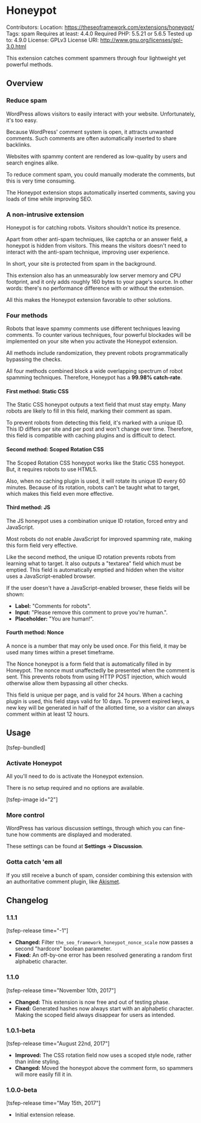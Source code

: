 # Honeypot
Contributors:
Location: https://theseoframework.com/extensions/honeypot/
Tags: spam
Requires at least: 4.4.0
Required PHP: 5.5.21 or 5.6.5
Tested up to: 4.9.0
License: GPLv3
License URI: http://www.gnu.org/licenses/gpl-3.0.html

This extension catches comment spammers through four lightweight yet powerful methods.

## Overview

### Reduce spam

WordPress allows visitors to easily interact with your website. Unfortunately, it's too easy.

Because WordPress' comment system is open, it attracts unwanted comments. Such comments are often automatically inserted to share backlinks.

Websites with spammy content are rendered as low-quality by users and search engines alike.

To reduce comment spam, you could manually moderate the comments, but this is very time consuming.

The Honeypot extension stops automatically inserted comments, saving you loads of time while improving SEO.

### A non-intrusive extension

Honeypot is for catching robots. Visitors shouldn't notice its presence.

Apart from other anti-spam techniques, like captcha or an answer field, a honeypot is hidden from visitors.
This means the visitors doesn't need to interact with the anti-spam technique, improving user experience.

In short, your site is protected from spam in the background.

This extension also has an unmeasurably low server memory and CPU footprint, and it only adds roughly 160 bytes to your page's source.
In other words: there's no performance difference with or without the extension.

All this makes the Honeypot extension favorable to other solutions.

### Four methods

Robots that leave spammy comments use different techniques leaving comments.
To counter various techniques, four powerful blockades will be implemented on your site when you activate the Honeypot extension.

All methods include randomization, they prevent robots programmatically bypassing the checks.

All four methods combined block a wide overlapping spectrum of robot spamming techniques. Therefore, Honeypot has a **99.98% catch-rate**.

#### First method: Static CSS

The Static CSS honeypot outputs a text field that must stay empty. Many robots are likely to fill in this field, marking their comment as spam.

To prevent robots from detecting this field, it's marked with a unique ID. This ID differs per site and per post and won't change over time.
Therefore, this field is compatible with caching plugins and is difficult to detect.

#### Second method: Scoped Rotation CSS

The Scoped Rotation CSS honeypot works like the Static CSS honeypot. But, it requires robots to use HTML5.

Also, when no caching plugin is used, it will rotate its unique ID every 60 minutes.
Because of its rotation, robots can't be taught what to target, which makes this field even more effective.

#### Third method: JS

The JS honeypot uses a combination unique ID rotation, forced entry and JavaScript.

Most robots do not enable JavaScript for improved spamming rate, making this form field very effective.

Like the second method, the unique ID rotation prevents robots from learning what to target.
It also outputs a "textarea" field which must be emptied. This field is automatically emptied and hidden when the visitor uses a JavaScript-enabled browser.

If the user doesn't have a JavaScript-enabled browser, these fields will be shown:

* **Label:** "Comments for robots".
* **Input:** "Please remove this comment to prove you're human.".
* **Placeholder:** "You are human!".

#### Fourth method: Nonce

A nonce is a number that may only be used once. For this field, it may be used many times within a preset timeframe.

The Nonce honeypot is a form field that is automatically filled in by Honeypot. The nonce must unaffectedly be presented when the comment is sent.
This prevents robots from using HTTP POST injection, which would otherwise allow them bypassing all other checks.

This field is unique per page, and is valid for 24 hours. When a caching plugin is used, this field stays valid for 10 days.
To prevent expired keys, a new key will be generated in half of the allotted time, so a visitor can always comment within at least 12 hours.

## Usage

[tsfep-bundled]

### Activate Honeypot

All you'll need to do is activate the Honeypot extension.

There is no setup required and no options are available.

[tsfep-image id="2"]

### More control

WordPress has various discussion settings, through which you can fine-tune how comments are displayed and moderated.

These settings can be found at **Settings -> Discussion**.

### Gotta catch 'em all

If you still receive a bunch of spam, consider combining this extension with an authoritative comment plugin, like [Akismet](https://wordpress.org/plugins/akismet/).

## Changelog

### 1.1.1

[tsfep-release time="-1"]

* **Changed:** Filter `the_seo_framework_honeypot_nonce_scale` now passes a second "hardcore" boolean parameter.
* **Fixed:** An off-by-one error has been resolved generating a random first alphabetic character.

### 1.1.0

[tsfep-release time="November 10th, 2017"]

* **Changed:** This extension is now free and out of testing phase.
* **Fixed:** Generated hashes now always start with an alphabetic character. Making the scoped field always disappear for users as intended.

### 1.0.1-beta

[tsfep-release time="August 22nd, 2017"]

* **Improved:** The CSS rotation field now uses a scoped style node, rather than inline styling.
* **Changed:** Moved the honeypot above the comment form, so spammers will more easily fill it in.

### 1.0.0-beta

[tsfep-release time="May 15th, 2017"]

* Initial extension release.

